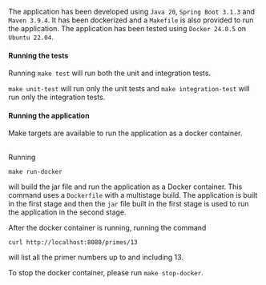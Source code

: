 The application has been developed using `Java 20`, `Spring Boot 3.1.3` and `Maven 3.9.4`. It has been dockerized and a `Makefile` is also provided to run the application. 
The application has been tested using `Docker 24.0.5` on `Ubuntu 22.04`.

#### Running the tests
Running `make test` will run both the unit and integration tests.

`make unit-test` will run only the unit tests and `make integration-test` will run only the integration tests.

#### Running the application
Make targets are available to run the application as a docker container. <br><br>

Running

```
make run-docker
```
will build the jar file and run the application as a Docker container. This command uses a `Dockerfile` with a multistage build. The application is built in the first stage
and then the `jar` file built in the first stage is used to run the application in the second stage. 

After the docker container is running, running the command

```
curl http://localhost:8080/primes/13
```
will list all the primer numbers up to and including 13.

To stop the docker container, please run `make stop-docker`.

